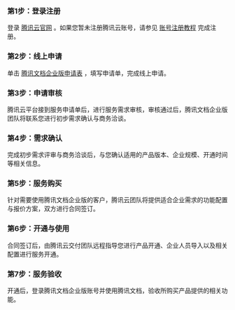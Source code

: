 

### 第1步：登录注册
登录 [腾讯云官网](https://cloud.tencent.com) 。如果您暂未注册腾讯云账号，请参见 [账号注册教程](https://cloud.tencent.com/document/product/378/17985) 完成注册。

### 第2步：线上申请
单击 [腾讯文档企业版申请表](https://cloud.tencent.com/apply/p/e1eecd7icxm) ，填写申请单，完成线上申请。

### 第3步：申请审核
腾讯云平台接到服务申请单后，进行服务需求审核，审核通过后，腾讯文档企业版团队将联系您进行初步需求确认与商务洽谈。

### 第4步：需求确认
完成初步需求评审与商务洽谈后，与您确认适用的产品版本、企业规模、开通时间等相关信息。

### 第5步：服务购买
针对需要使用腾讯文档企业版的客户，腾讯云团队将提供适合企业需求的功能配置与报价方案，双方进行合同签订。

### 第6步：开通与使用
合同签订后，由腾讯云交付团队远程指导您进行产品开通、企业人员导入以及相关配置进行服务开通。

### 第7步：服务验收
开通后，登录腾讯文档企业版账号并使用腾讯文档，验收所购买产品提供的相关功能。

